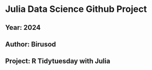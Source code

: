 # Julia Data Science Github Project
## Year: 2024
## Author: Birusod
## Project: R Tidytuesday with Julia

